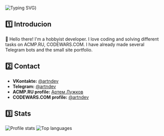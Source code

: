 
![Typing SVG](https://readme-typing-svg.herokuapp.com?font=Fira+Code&pause=1000&vCenter=true&width=435&height=100&lines=Hello+there%2C+I'm+Jr.+Web-Developer!;I+like+to+get+to+know+new+things!;I+learn+from+my+mistakes..;And+correct+them+%3A+))

## 1️⃣ Introducion
👋 Hello there! I'm a hobbyist developer. I love coding and solving different tasks on ACMP.RU, CODEWARS.COM. I have already made several Telegram bots and the small site portfolio.
 
## 2️⃣ Contact
- <b>VKontakte:</b> [@artndev](https://vk.com/artndev)
- <b>Telegram:</b> [@artndev](https://t.me/artndev)
- <b>ACMP.RU profile:</b> [Артем Лужков](https://acmp.ru/index.asp?main=user&id=403836)
- <b>CODEWARS.COM profile:</b> [@artndev](https://www.codewars.com/users/artndev)

## 3️⃣ Stats
<img src="https://github-readme-stats.vercel.app/api?username=artndev&show_icons=true&theme=github_dark" alt="Profile stats" />
<img src="https://github-readme-stats.vercel.app/api/top-langs/?username=artndev&layout=compact&theme=github_dark" alt="Top languages" />

     
       





